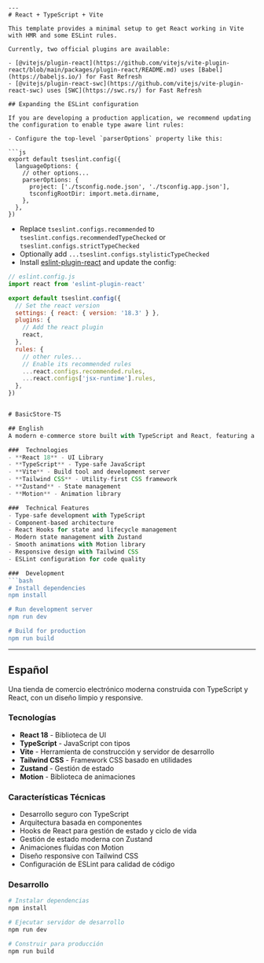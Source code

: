 ```

---
# React + TypeScript + Vite

This template provides a minimal setup to get React working in Vite with HMR and some ESLint rules.

Currently, two official plugins are available:

- [@vitejs/plugin-react](https://github.com/vitejs/vite-plugin-react/blob/main/packages/plugin-react/README.md) uses [Babel](https://babeljs.io/) for Fast Refresh
- [@vitejs/plugin-react-swc](https://github.com/vitejs/vite-plugin-react-swc) uses [SWC](https://swc.rs/) for Fast Refresh

## Expanding the ESLint configuration

If you are developing a production application, we recommend updating the configuration to enable type aware lint rules:

- Configure the top-level `parserOptions` property like this:

```js
export default tseslint.config({
  languageOptions: {
    // other options...
    parserOptions: {
      project: ['./tsconfig.node.json', './tsconfig.app.json'],
      tsconfigRootDir: import.meta.dirname,
    },
  },
})
```

- Replace `tseslint.configs.recommended` to `tseslint.configs.recommendedTypeChecked` or `tseslint.configs.strictTypeChecked`
- Optionally add `...tseslint.configs.stylisticTypeChecked`
- Install [eslint-plugin-react](https://github.com/jsx-eslint/eslint-plugin-react) and update the config:

```js
// eslint.config.js
import react from 'eslint-plugin-react'

export default tseslint.config({
  // Set the react version
  settings: { react: { version: '18.3' } },
  plugins: {
    // Add the react plugin
    react,
  },
  rules: {
    // other rules...
    // Enable its recommended rules
    ...react.configs.recommended.rules,
    ...react.configs['jsx-runtime'].rules,
  },
})


# BasicStore-TS 

## English
A modern e-commerce store built with TypeScript and React, featuring a clean and responsive design.

###  Technologies
- **React 18** - UI Library
- **TypeScript** - Type-safe JavaScript
- **Vite** - Build tool and development server
- **Tailwind CSS** - Utility-first CSS framework
- **Zustand** - State management
- **Motion** - Animation library

###  Technical Features
- Type-safe development with TypeScript
- Component-based architecture
- React Hooks for state and lifecycle management
- Modern state management with Zustand
- Smooth animations with Motion library
- Responsive design with Tailwind CSS
- ESLint configuration for code quality

###  Development
```bash
# Install dependencies
npm install

# Run development server
npm run dev

# Build for production
npm run build
```

---

## Español
Una tienda de comercio electrónico moderna construida con TypeScript y React, con un diseño limpio y responsive.

###  Tecnologías
- **React 18** - Biblioteca de UI
- **TypeScript** - JavaScript con tipos
- **Vite** - Herramienta de construcción y servidor de desarrollo
- **Tailwind CSS** - Framework CSS basado en utilidades
- **Zustand** - Gestión de estado
- **Motion** - Biblioteca de animaciones

###  Características Técnicas
- Desarrollo seguro con TypeScript
- Arquitectura basada en componentes
- Hooks de React para gestión de estado y ciclo de vida
- Gestión de estado moderna con Zustand
- Animaciones fluidas con Motion
- Diseño responsive con Tailwind CSS
- Configuración de ESLint para calidad de código

###  Desarrollo
```bash
# Instalar dependencias
npm install

# Ejecutar servidor de desarrollo
npm run dev

# Construir para producción
npm run build
```
